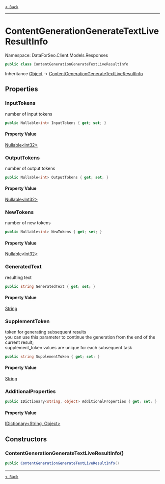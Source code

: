 [`< Back`](./)

---

# ContentGenerationGenerateTextLiveResultInfo

Namespace: DataForSeo.Client.Models.Responses

```csharp
public class ContentGenerationGenerateTextLiveResultInfo
```

Inheritance [Object](https://docs.microsoft.com/en-us/dotnet/api/system.object) → [ContentGenerationGenerateTextLiveResultInfo](./dataforseo.client.models.responses.contentgenerationgeneratetextliveresultinfo)

## Properties

### **InputTokens**

number of input tokens

```csharp
public Nullable<int> InputTokens { get; set; }
```

#### Property Value

[Nullable&lt;Int32&gt;](https://docs.microsoft.com/en-us/dotnet/api/system.nullable-1)<br>

### **OutputTokens**

number of output tokens

```csharp
public Nullable<int> OutputTokens { get; set; }
```

#### Property Value

[Nullable&lt;Int32&gt;](https://docs.microsoft.com/en-us/dotnet/api/system.nullable-1)<br>

### **NewTokens**

number of new tokens

```csharp
public Nullable<int> NewTokens { get; set; }
```

#### Property Value

[Nullable&lt;Int32&gt;](https://docs.microsoft.com/en-us/dotnet/api/system.nullable-1)<br>

### **GeneratedText**

resulting text

```csharp
public string GeneratedText { get; set; }
```

#### Property Value

[String](https://docs.microsoft.com/en-us/dotnet/api/system.string)<br>

### **SupplementToken**

token for generating subsequent results
 <br>you can use this parameter to continue the generation from the end of the current result;
 <br>supplement_token values are unique for each subsequent task

```csharp
public string SupplementToken { get; set; }
```

#### Property Value

[String](https://docs.microsoft.com/en-us/dotnet/api/system.string)<br>

### **AdditionalProperties**

```csharp
public IDictionary<string, object> AdditionalProperties { get; set; }
```

#### Property Value

[IDictionary&lt;String, Object&gt;](https://docs.microsoft.com/en-us/dotnet/api/system.collections.generic.idictionary-2)<br>

## Constructors

### **ContentGenerationGenerateTextLiveResultInfo()**

```csharp
public ContentGenerationGenerateTextLiveResultInfo()
```

---

[`< Back`](./)
